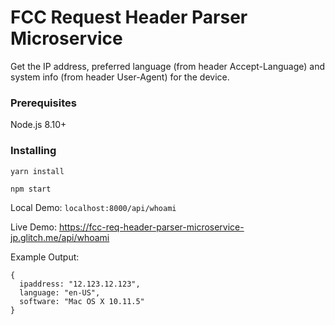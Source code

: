 # FCC Request Header Parser Microservice

Get the IP address, preferred language (from header Accept-Language)
and system info (from header User-Agent) for the device.

### Prerequisites

Node.js 8.10+

### Installing

```
yarn install

npm start
```

Local Demo: `localhost:8000/api/whoami`

Live Demo: https://fcc-req-header-parser-microservice-jp.glitch.me/api/whoami

Example Output:
```
{
  ipaddress: "12.123.12.123",
  language: "en-US",
  software: "Mac OS X 10.11.5"
}
```